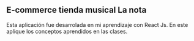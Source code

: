 ## E-commerce tienda musical La nota
Esta aplicación fue desarrolada en mi aprendizaje con React Js. 
En este aplique los conceptos aprendidos en las clases.